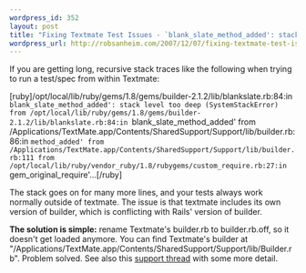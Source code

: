 ```yaml
--- 
wordpress_id: 352
layout: post
title: "Fixing Textmate Test Issues - `blank_slate_method_added': stack level too deep (SystemStackError)"
wordpress_url: http://robsanheim.com/2007/12/07/fixing-textmate-test-issues-blank_slate_method_added-stack-level-too-deep-systemstackerror/
---
```

If you are getting long, recursive stack traces like the following when trying to run a test/spec from within Textmate:

[ruby]/opt/local/lib/ruby/gems/1.8/gems/builder-2.1.2/lib/blankslate.rb:84:in `blank_slate_method_added': stack level too deep (SystemStackError)
from /opt/local/lib/ruby/gems/1.8/gems/builder-2.1.2/lib/blankslate.rb:84:in `blank_slate_method_added'
from /Applications/TextMate.app/Contents/SharedSupport/Support/lib/builder.rb:86:in `method_added'
from /Applications/TextMate.app/Contents/SharedSupport/Support/lib/builder.rb:111
from /opt/local/lib/ruby/vendor_ruby/1.8/rubygems/custom_require.rb:27:in `gem_original_require'...[/ruby]

The stack goes on for many more lines, and your tests always work normally outside of textmate.  The issue is that textmate includes its own version of builder, which is conflicting with Rails' version of builder.  

<strong>The solution is simple:</strong> rename Textmate's builder.rb to builder.rb.off, so it doesn't get loaded anymore.  You can find Textmate's builder at "/Applications/TextMate.app/Contents/SharedSupport/Support/lib/Builder.rb". Problem solved.  See also this <a href="http://macromates.com/ticket/show?ticket_id=F4DA8B03">support thread</a> with some more detail.
